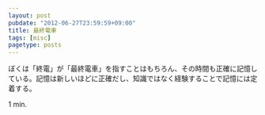 ```yaml
---
layout: post
pubdate: "2012-06-27T23:59:59+09:00"
title: 最終電車
tags: [misc]
pagetype: posts
---
```

ぼくは「終電」が「最終電車」を指すことはもちろん、その時間も正確に記憶している。記憶は新しいほどに正確だし、知識ではなく経験することで記憶には定着する。

1 min.
